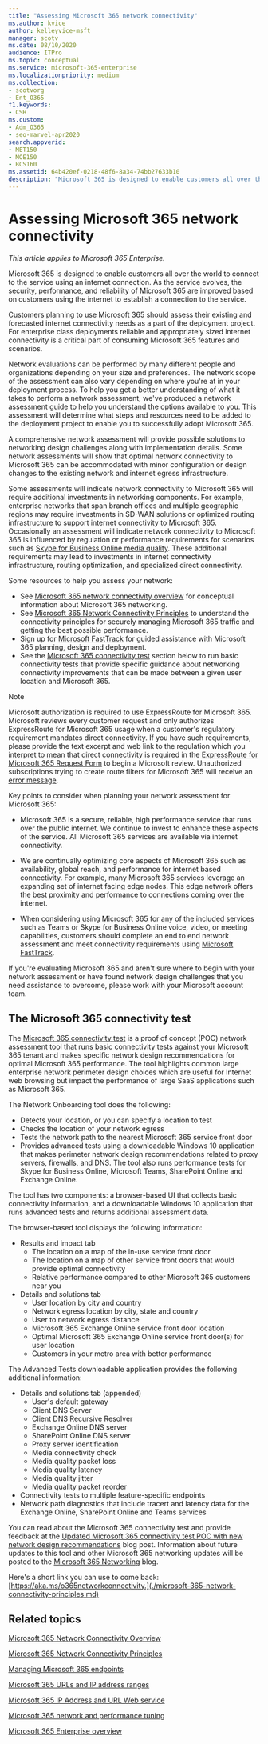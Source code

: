 ```yaml
---
title: "Assessing Microsoft 365 network connectivity"
ms.author: kvice
author: kelleyvice-msft
manager: scotv
ms.date: 08/10/2020
audience: ITPro
ms.topic: conceptual
ms.service: microsoft-365-enterprise
ms.localizationpriority: medium
ms.collection: 
- scotvorg
- Ent_O365
f1.keywords:
- CSH
ms.custom: 
- Adm_O365
- seo-marvel-apr2020
search.appverid:
- MET150
- MOE150
- BCS160
ms.assetid: 64b420ef-0218-48f6-8a34-74bb27633b10
description: "Microsoft 365 is designed to enable customers all over the world to connect to the service using an internet connection. As the service evolves, the security, performance, and reliability of Microsoft 365 are improved based on customers using the internet to establish a connection to the service."
---
```


# Assessing Microsoft 365 network connectivity

*This article applies to Microsoft 365 Enterprise.*

Microsoft 365 is designed to enable customers all over the world to connect to the service using an internet connection. As the service evolves, the security, performance, and reliability of Microsoft 365 are improved based on customers using the internet to establish a connection to the service.
  
Customers planning to use Microsoft 365 should assess their existing and forecasted internet connectivity needs as a part of the deployment project. For enterprise class deployments reliable and appropriately sized internet connectivity is a critical part of consuming Microsoft 365 features and scenarios.
  
Network evaluations can be performed by many different people and organizations depending on your size and preferences. The network scope of the assessment can also vary depending on where you're at in your deployment process. To help you get a better understanding of what it takes to perform a network assessment, we've produced a network assessment guide to help you understand the options available to you. This assessment will determine what steps and resources need to be added to the deployment project to enable you to successfully adopt Microsoft 365.
  
A comprehensive network assessment will provide possible solutions to networking design challenges along with implementation details. Some network assessments will show that optimal network connectivity to Microsoft 365 can be accommodated with minor configuration or design changes to the existing network and internet egress infrastructure.

Some assessments will indicate network connectivity to Microsoft 365 will require additional investments in networking components. For example, enterprise networks that span branch offices and multiple geographic regions may require investments in SD-WAN solutions or optimized routing infrastructure to support internet connectivity to Microsoft 365. Occasionally an assessment will indicate network connectivity to Microsoft 365 is influenced by regulation or performance requirements for scenarios such as [Skype for Business Online media quality](https://support.office.com/article/Media-Quality-and-Network-Connectivity-Performance-in-Skype-for-Business-Online-5fe3e01b-34cf-44e0-b897-b0b2a83f0917). These additional requirements may lead to investments in internet connectivity infrastructure, routing optimization, and specialized direct connectivity.

Some resources to help you assess your network:

- See [Microsoft 365 network connectivity overview](microsoft-365-networking-overview.md) for conceptual information about Microsoft 365 networking.
- See [Microsoft 365 Network Connectivity Principles](./microsoft-365-network-connectivity-principles.md) to understand the connectivity principles for securely managing Microsoft 365 traffic and getting the best possible performance.
- Sign up for [Microsoft FastTrack](https://www.microsoft.com/fasttrack) for guided assistance with Microsoft 365 planning, design and deployment.
- See the [Microsoft 365 connectivity test](assessing-network-connectivity.md#the-microsoft-365-connectivity-test) section below to run basic connectivity tests that provide specific guidance about networking connectivity improvements that can be made between a given user location and Microsoft 365.

> [!NOTE]
> Microsoft authorization is required to use ExpressRoute for Microsoft 365. Microsoft reviews every customer request and only authorizes ExpressRoute for Microsoft 365 usage when a customer's regulatory requirement mandates direct connectivity. If you have such requirements, please provide the text excerpt and web link to the regulation which you interpret to mean that direct connectivity is required in the [ExpressRoute for Microsoft 365 Request Form](https://aka.ms/O365ERReview) to begin a Microsoft review. Unauthorized subscriptions trying to create route filters for Microsoft 365 will receive an [error message](https://support.microsoft.com/kb/3181709).
  
Key points to consider when planning your network assessment for Microsoft 365:
  
- Microsoft 365 is a secure, reliable, high performance service that runs over the public internet. We continue to invest to enhance these aspects of the service. All Microsoft 365 services are available via internet connectivity.

- We are continually optimizing core aspects of Microsoft 365 such as availability, global reach, and performance for internet based connectivity. For example, many Microsoft 365 services leverage an expanding set of internet facing edge nodes. This edge network offers the best proximity and performance to connections coming over the internet.

- When considering using Microsoft 365 for any of the included services such as Teams or Skype for Business Online voice, video, or meeting capabilities, customers should complete an end to end network assessment and meet connectivity requirements using [Microsoft FastTrack](https://www.microsoft.com/fasttrack).

If you're evaluating Microsoft 365 and aren't sure where to begin with your network assessment or have found network design challenges that you need assistance to overcome, please work with your Microsoft account team.

## The Microsoft 365 connectivity test

The [Microsoft 365 connectivity test](https://aka.ms/netonboard) is a proof of concept (POC) network assessment tool that runs basic connectivity tests against your Microsoft 365 tenant and makes specific network design recommendations for optimal Microsoft 365 performance. The tool highlights common large enterprise network perimeter design choices which are useful for Internet web browsing but impact the performance of large SaaS applications such as Microsoft 365.

The Network Onboarding tool does the following:

- Detects your location, or you can specify a location to test
- Checks the location of your network egress
- Tests the network path to the nearest Microsoft 365 service front door
- Provides advanced tests using a downloadable Windows 10 application that makes perimeter network design recommendations related to proxy servers, firewalls, and DNS. The tool also runs performance tests for Skype for Business Online, Microsoft Teams, SharePoint Online and Exchange Online.

The tool has two components: a browser-based UI that collects basic connectivity information, and a downloadable Windows 10 application that runs advanced tests and returns additional assessment data.

The browser-based tool displays the following information:

- Results and impact tab
  - The location on a map of the in-use service front door
  - The location on a map of other service front doors that would provide optimal connectivity
  - Relative performance compared to other Microsoft 365 customers near you
- Details and solutions tab
  - User location by city and country
  - Network egress location by city, state and country
  - User to network egress distance
  - Microsoft 365 Exchange Online service front door location
  - Optimal Microsoft 365 Exchange Online service front door(s) for user location
  - Customers in your metro area with better performance

The Advanced Tests downloadable application provides the following additional information:

- Details and solutions tab (appended)
  - User's default gateway
  - Client DNS Server
  - Client DNS Recursive Resolver
  - Exchange Online DNS server
  - SharePoint Online DNS server
  - Proxy server identification
  - Media connectivity check
  - Media quality packet loss
  - Media quality latency
  - Media quality jitter
  - Media quality packet reorder
- Connectivity tests to multiple feature-specific endpoints
- Network path diagnostics that include tracert and latency data for the Exchange Online, SharePoint Online and Teams services

You can read about the Microsoft 365 connectivity test and provide feedback at the [Updated Microsoft 365 connectivity test POC with new network design recommendations](https://techcommunity.microsoft.com/t5/Office-365-Networking/Updated-Office-365-Network-Onboarding-Tool-POC-with-new-network/m-p/711130#M130) blog post. Information about future updates to this tool and other Microsoft 365 networking updates will be posted to the [Microsoft 365 Networking](https://techcommunity.microsoft.com/t5/Office-365-Networking/bd-p/Office365Networking) blog.
  
Here's a short link you can use to come back: [https://aka.ms/o365networkconnectivity.](./microsoft-365-network-connectivity-principles.md)
  
## Related topics

[Microsoft 365 Network Connectivity Overview](microsoft-365-networking-overview.md)

[Microsoft 365 Network Connectivity Principles](./microsoft-365-network-connectivity-principles.md)

[Managing Microsoft 365 endpoints](managing-office-365-endpoints.md)

[Microsoft 365 URLs and IP address ranges](urls-and-ip-address-ranges.md)

[Microsoft 365 IP Address and URL Web service](microsoft-365-ip-web-service.md)

[Microsoft 365 network and performance tuning](network-planning-and-performance.md)

[Microsoft 365 Enterprise overview](microsoft-365-overview.md)
